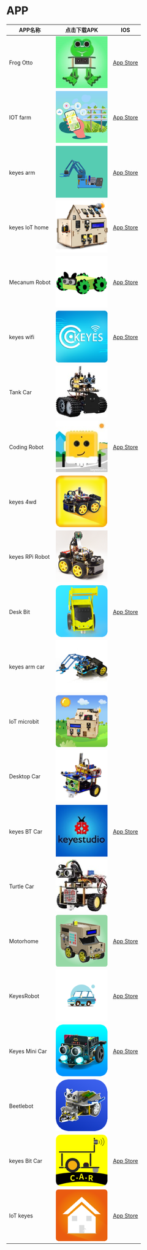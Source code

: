 # APP

|APP名称|点击下载APK|IOS|
|-|-|-|
|Frog Otto|[![](./APP/FrogOtto.jpg)](https://xiazai.keyesrobot.cn/APP/Frog%20Otto.apk) | [App Store](https://apps.apple.com/cn/app/frog-otto/id1468989742) |
|IOT farm|[![](./APP/IOTfarm.png)](https://xiazai.keyesrobot.cn/APP/IOT%20farm.apk) | [App Store](https://apps.apple.com/cn/app/iot-farm/id6449963351) |
|keyes arm|[![](./APP/keyesarm.png)](https://xiazai.keyesrobot.cn/APP/keyes%20arm.apk) | [App Store](https://apps.apple.com/cn/app/keyes-arm/id1487006837) |
|keyes IoT home|[![](./APP/keyesIoThome.png)](https://xiazai.keyesrobot.cn/APP/keyes%20IOT%20home.apk) | [App Store](https://apps.apple.com/cn/app/keyes-iot-home/id1632145752) |
|Mecanum Robot|[![](./APP/MecanumRobot.png)](https://xiazai.keyesrobot.cn/APP/Mecanum%20Robot.apk) | [App Store](https://apps.apple.com/cn/app/mecanum-robot/id1582947578) |
|keyes wifi|[![](./APP/keyeswifi.png)](https://xiazai.keyesrobot.cn/APP/keyes%20wifi.apk) | [App Store](https://apps.apple.com/cn/app/keyes-link/id1586418833)|
|Tank Car|[![](./APP/TankCar.png)](https://xiazai.keyesrobot.cn/APP/Tank%20Car.apk) |      |
|Coding Robot|[![](./APP/CodingRobot.jpg)](https://xiazai.keyesrobot.cn/APP/Coding%20Robot.apk) | [App Store](https://apps.apple.com/cn/app/coding-robot/id1461427360) |
|keyes 4wd|[![](./APP/keyes4wd.png)](https://xiazai.keyesrobot.cn/APP/keyes%204wd.apk) |      |
|keyes RPi Robot|[![](./APP/keyesRPiRobot.png)](https://xiazai.keyesrobot.cn/APP/keyes%20RPi%20Robot.apk) |      |
|Desk Bit|[![](./APP/DeskBit.png)](https://xiazai.keyesrobot.cn/APP/Desk%20Bit.apk) | [App Store](https://apps.apple.com/cn/app/desk-bit/id1548904418) |
|keyes arm car|[![](./APP/keyesarmcar.png)](https://xiazai.keyesrobot.cn/APP/keyes%20arm%20car.apk) |      |
|IoT microbit|[![](./APP/IoTmicrobit.png)](https://xiazai.keyesrobot.cn/APP/IoT%20microbit.apk) |      |
|Desktop Car|[![](./APP/DesktopCar.png)](https://xiazai.keyesrobot.cn/APP/Desktop%20Car.apk) |      |
|keyes BT Car|[![](./APP/keyesBTCar.jpg)](https://xiazai.keyesrobot.cn/APP/keyes%20BT%20Car.apk) | [App Store](https://apps.apple.com/cn/app/keyes-bt-car/id1455282913) |
|Turtle Car|[![](./APP/TurtleCar.jpg)](https://xiazai.keyesrobot.cn/APP/Turtle%20Car.apk) |      |
|Motorhome|[![](./APP/Motorhome.png)](https://xiazai.keyesrobot.cn/APP/Motorhome.apk) | [App Store](https://apps.apple.com/cn/app/motorhome/id1550541615) |
|KeyesRobot|[![](./APP/KeyesRobot.png)](https://xiazai.keyesrobot.cn/APP/KeyesRobot.apk) | [App Store](https://apps.apple.com/cn/app/keyesrobot/id1574585861) |
|Keyes Mini Car|[![](./APP/KeyesMiniCar.png)](https://xiazai.keyesrobot.cn/APP/Keyes%20Mini%20Car.apk) | [App Store](https://apps.apple.com/cn/app/keyes-mini-car/id6444851735) |
|Beetlebot|[![](./APP/Beetlebot.png)](https://xiazai.keyesrobot.cn/APP/Beetlebot.apk) |      |
|keyes Bit Car|[![](./APP/keyesBitCar.png)](https://xiazai.keyesrobot.cn/APP/keyes%20Bit%20Car.apk) |[App Store](https://apps.apple.com/cn/app/keyes-bit-car/id1524897128)|
|IoT keyes|[![](./APP/IoTkeyes.png)](https://xiazai.keyesrobot.cn/APP/keyes%20IoT.apk) |[App Store](https://apps.apple.com/cn/app/iot-keyes/id1487578236)|




















